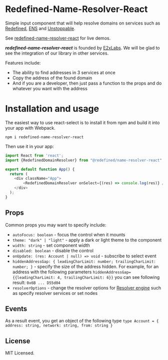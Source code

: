 # Redefined-Name-Resolver-React

Simple input component that will help resolve domains on services such as [Redefined](https://redefined.org/), [ENS](https://ens.domains/) and [Unstoppable](https://unstoppabledomains.com/).

See [redefined-name-resolver-react](https://e2xlabs.github.io/redefined-name-resolver-react/) for live demos.

***redefined-name-resolver-react*** is founded by [E2xLabs](https://).
We will be glad to see the integration of our library in other services.

Features include:

- The ability to find addresses in 3 services at once
- Copy the address of the found domain
- And if you are a developer, then just pass a function to the props and do whatever you want with the address

# Installation and usage

The easiest way to use react-select is to install it from npm and build it into your app with Webpack.

```
npm i redefined-name-resolver-react
```

Then use it in your app:

```js
import React from 'react';
import {RedefinedDomainResolver} from "@redefined/name-resolver-react";

export default function App() {
  return (
    <div className="App">
        <RedefinedDomainResolver onSelect={(res) => console.log(res)} />
    </div>
  );
}
```

## Props

Common props you may want to specify include:

- `autoFocus: boolean` - focus the control when it mounts
- `theme: "dark" | "light"` - apply a dark or light theme to the component
- `width: string` - set component width
- `disabled: boolean` - disable the control
- `onUpdate: (res: Account | null) => void` - subscribe to select event
- `hiddenAddressGap: { leadingCharLimit: number; trailingCharLimit: number; }` - specify the size of the address hidden. For example, for an address with the following parameters `hiddenAddressGap={{leadingCharLimit: 4, trailingCharLimit: 6}}` you can see following result: `0x6B ... D55d04`
- `resolverOptions` - change the resolver options for [Resolver engine](https://github.com/e2xlabs/redefined-name-resolver-js) such as specify resolver services or set nodes

## Events
As a result event, you get an object of the following type
`type Account = {
address: string,
network: string,
from: string
}`

## License

MIT Licensed.